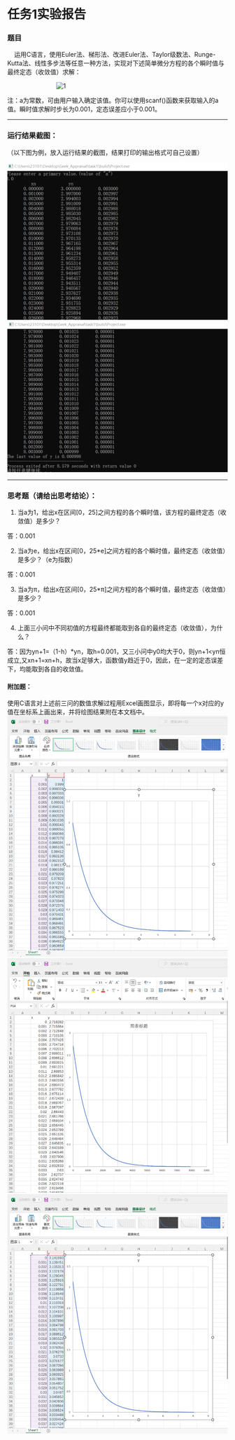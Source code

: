 # 任务1实验报告

### 题目

&nbsp;&nbsp;&nbsp;&nbsp;运用C语言，使用Euler法、梯形法、改进Euler法、Taylor级数法、Runge-Kutta法、线性多步法等任意一种方法，实现对下述简单微分方程的各个瞬时值与最终定态（收敛值）求解：

&emsp;&emsp;&emsp;&emsp;&emsp;&emsp;&emsp;&emsp;![1](https://latex.codecogs.com/svg.latex?\\left\\{\\begin{matrix}y'&plus;y=0&space;\\\\y(0)=a\\end{matrix}\\right.)

注：a为常数，可由用户输入确定该值。你可以使用scanf()函数来获取输入的a值。瞬时值求解时步长为0.001，定态误差应小于0.001。

***

### 运行结果截图：

（以下图为例，放入运行结果的截图，结果打印的输出格式可自己设置）

![avatar](imagea.png)
![avatar](image.png)

---

### 思考题（请给出思考结论）：

1. 当a为1，给出x在区间[0，25]之间方程的各个瞬时值，该方程的最终定态（收敛值）是多少？

答：0.001

2. 当a为e，给出x在区间[0，25*e]之间方程的各个瞬时值，最终定态（收敛值）是多少？（e为指数）

答：0.001

3. 当a为π，给出x在区间[0，25*π]之间方程的各个瞬时值，最终定态（收敛值）是多少？

答：0.001

4. 上面三小问中不同初值的方程最终都能取到各自的最终定态（收敛值），为什么？

答：因为yn+1=（1-h）*yn，取h=0.001，又三小问中y0均大于0，则yn+1<yn恒成立,又xn+1=xn+h，故当x足够大，函数值y趋近于0，因此，在一定的定态误差下，均能取到各自的收敛值。

#### 附加题：

使用C语言对上述前三问的数值求解过程用Excel画图显示，即将每一个x对应的y值在坐标系上画出来，并将绘图结果附在本文档中。
![avatar](one.png)
![avatar](two.png)
![avatar](three.png)